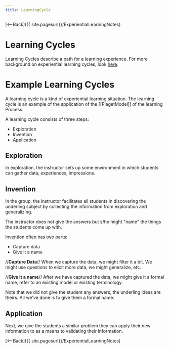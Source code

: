 ```yaml
---
title: LearningCycle
---
```

[<--Back]({{ site.pagesurl}}/ExperientialLearningNotes)
# Learning Cycles
Learning Cycles describe a path for a learning experience. For more background on experiential learning cycles, look [here](http://reviewing.co.uk/research/learning.cycles.htm).
# Example Learning Cycles 

A learning cycle is a kind of experiential learning situation. The learning cycle is an example of the application of the [[PiagetModel]] of the learning Process. 

A learning cycle consists of three steps: 

* Exploration 
* Invention 
* Application 

## Exploration
In exploration, the instructor sets up some environment in which students can gather data, experiences, impressions. 

## Invention
In the group, the instructor facilitates all students in discovering the underling subject by collecting the information from exploration and generalizing. 

The instructor does not give the answers but s/he might "name" the things the students come up with. 

Invention often has two parts: 

* Capture data 
* Give it a name 

//**Capture Data**//
When we capture the data, we might filter it a bit. We might use questions to elicit more data, we might generalize, etc. 

//**Give it a name**//
After we have captured the data, we might give it a formal name, refer to an existing model or existing terminology. 

Note that we did not give the student any answers, the underling ideas are theirs. All we've done is to give them a formal name. 

## Application
Next, we give the students a similar problem they can apply their new information to as a means to validating their information.

[<--Back]({{ site.pagesurl}}/ExperientialLearningNotes)
